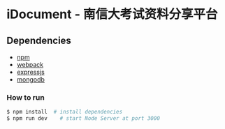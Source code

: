 iDocument - 南信大考试资料分享平台
==============================

## Dependencies
+ [npm](http://npmjs.com/)
+ [webpack](http://webpack.github.io/)
+ [expressjs](http://expressjs.com/)
+ [mongodb](https://www.mongodb.com/)


### How to run
```bash
$ npm install  # install dependencies
$ npm run dev    # start Node Server at port 3000
```



